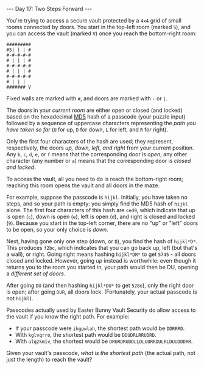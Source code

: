 --- Day 17: Two Steps Forward ---

You're trying to access a secure vault protected by a `4x4` grid of small rooms
connected by doors. You start in the top-left room (marked `S`), and you can
access the vault (marked `V`) once you reach the bottom-right room:

```
#########
#S| | | #
#-#-#-#-#
# | | | #
#-#-#-#-#
# | | | #
#-#-#-#-#
# | | |  
####### V
```

Fixed walls are marked with `#`, and doors are marked with `-` or `|`.

The doors in your *current room* are either open or closed (and locked) based on
the hexadecimal [MD5](https://en.wikipedia.org/wiki/MD5) hash of a passcode (your puzzle input) followed by a
sequence of uppercase characters representing the *path you have taken so far* (`U`
for up, `D` for down, `L` for left, and `R` for right).

Only the first four characters of the hash are used; they represent,
respectively, the doors *up, down, left, and right* from your current position.
Any `b`, `c`, `d`, `e`, or `f` means that the corresponding door is *open*; any other
character (any number or `a`) means that the corresponding door is *closed and
locked*.

To access the vault, all you need to do is reach the bottom-right room; reaching
this room opens the vault and all doors in the maze.

For example, suppose the passcode is `hijkl`. Initially, you have taken no steps,
and so your path is empty: you simply find the MD5 hash of `hijkl` alone. The
first four characters of this hash are `ced9`, which indicate that up is open (`c`),
down is open (`e`), left is open (`d`), and right is closed and locked (`9`). Because
you start in the top-left corner, there are no "up" or "left" doors to be open,
so your only choice is *down*.

Next, having gone only one step (down, or `D`), you find the hash of `hijkl*D*`. This
produces `f2bc`, which indicates that you can go back up, left (but that's a
wall), or right. Going right means hashing `hijkl*DR*` to get `5745` - all doors
closed and locked. However, going *up* instead is worthwhile: even though it
returns you to the room you started in, your path would then be DU, opening a
*different set of doors*.

After going `DU` (and then hashing `hijkl*DU*` to get `528e`), only the right door is
open; after going `DUR`, all doors lock. (Fortunately, your actual passcode is not
`hijkl`).

Passcodes actually used by Easter Bunny Vault Security do allow access to the
vault if you know the right path. For example:

* If your passcode were `ihgpwlah`, the shortest path would be `DDRRRD`.
* With `kglvqrro`, the shortest path would be `DDUDRLRRUDRD`.
* With `ulqzkmiv`, the shortest would be `DRURDRUDDLLDLUURRDULRLDUUDDDRR`.

Given your vault's passcode, *what is the shortest path* (the actual path, not
just the length) to reach the vault?
